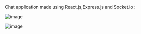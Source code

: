 Chat application made using React.js,Express.js and Socket.io : 

![image](https://github.com/Arunsp03/Lets-Chat/assets/115410640/2e2fa477-b66f-4b8c-81b7-ba3d89527021)

![image](https://github.com/Arunsp03/Lets-Chat/assets/115410640/9436d8de-6395-4185-a55f-0e1038651d08)
